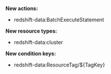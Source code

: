 **New actions:**

- redshift-data:BatchExecuteStatement

**New resource types:**

- redshift-data:cluster

**New condition keys:**

- redshift-data:ResourceTag/${TagKey}
